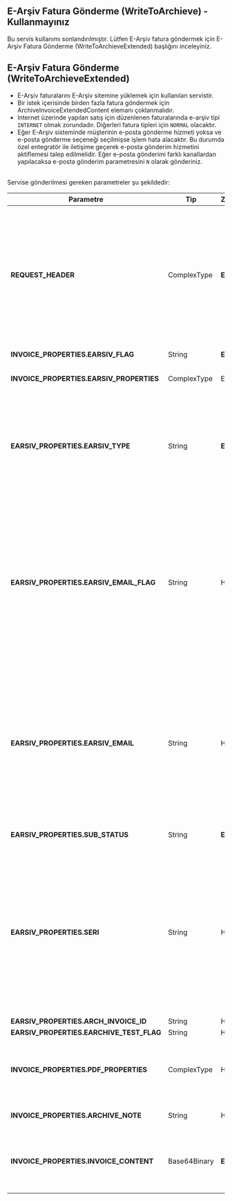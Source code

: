 ## E-Arşiv Fatura Gönderme (WriteToArchieve) - Kullanmayınız
<aside class="warning">
Bu servis kullanımı sonlandırılmıştır. Lütfen E-Arşiv fatura göndermek için E-Arşiv Fatura Gönderme (WriteToArchieveExtended) başlığını inceleyiniz.
</aside>

## E-Arşiv Fatura Gönderme (WriteToArchieveExtended)
* E-Arşiv faturalarını E-Arşiv sitemine yüklemek için kullanılan servistir.
* Bir istek içerisinde birden fazla fatura göndermek için ArchiveInvoiceExtendedContent elemanı çoklanmalıdır.
* Internet üzerinde yapılan satış için düzenlenen faturalarında e-arşiv tipi `INTERNET` olmak zorundadır. Diğerleri fatura tipleri için `NORMAL` olacaktır.
* Eğer E-Arşiv sisteminde müşterinin e-posta gönderme hizmeti yoksa ve e-posta gönderme seçeneği seçilmişse işlem hata alacaktır. Bu durumda özel entegratör ile iletişime geçerek e-posta gönderim hizmetini aktiflemesi talep edilmelidir. Eğer e-posta gönderimi farklı kanallardan yapılacaksa e-posta gönderim parametresini `N` olarak gönderiniz.

<br>
Servise gönderilmesi gereken parametreler şu şekildedir:

Parametre | Tip         | Zorunluluk  | Açıklama |
--------- | ----------- | ----------- | -----------
**REQUEST_HEADER** | ComplexType | **Evet** | Request Header objesi içerisinde `SESSION_ID` ve `APPLICATION_NAME` alanı zorunludur. Faturaları XML formatında sıkıştırılmadan çekmek için mutlaka `COMPRESSED` elemanı eklenmeli ve `N` değeri gönderilmelidir. Eğer gönderilmezse faturalar sıkıştırılmış/ziplenmiş olarak dönülecektir.
**INVOICE_PROPERTIES.EARSIV_FLAG** | String  | **Evet** | E-Arşiv fatura için `Y` olmalıdır.
**INVOICE_PROPERTIES.EARSIV_PROPERTIES** | ComplexType  | Evet | E-Arşiv faturaları için kullanılabilecek parametreler
**EARSIV_PROPERTIES.EARSIV_TYPE** | String  | **Evet**| Gönderilen e-arşiv faturasının tipi: `NORMAL` veya `INTERNET` değerleri olabilir. Internet üzerinde yapılan satış için düzenlenen faturalarında e-arşiv tipi `INTERNET` olmak zorundadır. Diğerleri fatura tipleri için `NORMAL` olacaktır.
**EARSIV_PROPERTIES.EARSIV_EMAIL_FLAG** | String  | Hayır | E-Arşiv faturasının alıcı tarafa e-posta olarak gönderilmek isteniyorsa `Y` değeri gönderilmelidir. Varsayılan değer `N` dir. DİKKAT: Eğer E-Arşiv sisteminde müşterinin e-posta gönderme hizmeti yoksa `Y` değeri gönderilince hata alacaktır. Bu durumda özel entegratör ile iletişime geçerek e-posta gönderim hizmetini aktiflemesi talep edilmelidir.
**EARSIV_PROPERTIES.EARSIV_EMAIL** | String  | Hayır | E-Arşiv faturasının iletileceği e-posta adresi. E-Posta formatında olmalıdır.  `EARSIV_EMAIL_FLAG= Y` olarak gönderilmişse bu alan zorunludur. DİKKAT: Eğer `EARSIV_EMAIL_FLAG` gönderilmemiş veya `N` olarak gönderilmişse bu alanda ki değer veritabanına kaydedilecek ama e-posta gönderilmeyecektir.
**EARSIV_PROPERTIES.SUB_STATUS** | String  | **Evet** | E-Arşiv faturası için `NEW` değeri gönderilmelidir.
**EARSIV_PROPERTIES.SERI** | String  | Hayır | Fatura numara atamasının E-Arşiv platformu üzerinde yapılması istenildiği durumlarda hangi seri ile numara atanacağını belirleyen alandır. Maksimum 3 hane alfanumerik değer içermelidir.  Gönderilecek seri önce portal ekranları kullanılarak e-arşiv sisteminde tanımlanmalıdır. Tanımlanmayan seri gönderildiğinde hata dönülecektir.
**EARSIV_PROPERTIES.ARCH_INVOICE_ID** | String  | Hayır | **Kullanmayınız**
**EARSIV_PROPERTIES.EARCHIVE_TEST_FLAG** | String  | Hayır | **Kullanmayınız**
**INVOICE_PROPERTIES.PDF_PROPERTIES** | ComplexType  | Hayır | E-Arşiv faturalara UBL-TR XML yanında üretilen PDF dosyasını da göndermek için kullanılacak parametredir.
**INVOICE_PROPERTIES.ARCHIVE_NOTE** | String  | Hayır | E-Arşiv faturalara not eklenebilecek parametredir.
**INVOICE_PROPERTIES.INVOICE_CONTENT** | Base64Binary | **Evet** | Faturanın UBL-TR formatında ki dosyasının Base64Binary tipinde sıkıştırılmış/ziplenmiş içeriği.
